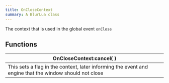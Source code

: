 ```yaml
---
title: OnCloseContext
summary: A BlurLua class
---
```



The context that is used in the global event `onClose`

## Functions
| OnCloseContext:cancel(  )  |
| ------------------- |
| This sets a flag in the context, later informing the event and engine that the window should not close |



